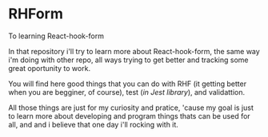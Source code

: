 # RHForm
To learning React-hook-form

In that repository i'll try to learn more about React-hook-form, the same way i'm doing with other repo, all ways trying to get better and tracking some great oportunity to work.

You will find here good things that you can do with RHF (it getting better when you are begginer, of course), test (_in Jest library_), and validattion.

All those things are just for my curiosity and pratice, 'cause my goal is just to learn more about developing and program things thats can be used for all, and and i believe that one day i'll rocking with it.
